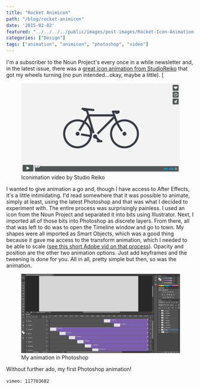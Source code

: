 ```yaml
---
title: "Rocket Animicon"
path: "/blog/rocket-animicon"
date: '2015-02-02'
featured: "../../../../public/images/post-images/Rocket-Icon-Animation.png"
categories: ["Design"]
tags: ["animation", "animicon", "photoshop", "video"]
---
```


I'm a subscriber to the Noun Project's every once in a while newsletter and, in the latest issue, there was a [great icon animation from StudioReiko](https://vimeo.com/96163930 "Iconimation Short || Fiets") that got my wheels turning (no pun intended...okay, maybe a little). [

<figure>
  <img src="../../../../public/images/post-images/Iconimation.png" alt="Animated icon" />
  <figcaption>Iconimation video by Studio Reiko</figcaption>
</figure>

I wanted to give animation a go and, though I have access to After Effects, it's a little intimidating. I'd read somewhere that it was possible to animate, simply at least, using the latest Photoshop and that was what I decided to experiment with. The entire process was surprisingly painless. I used an icon from the Noun Project and separated it into bits using Illustrator. Next, I imported all of those bits into Photoshop as discrete layers. From there, all that was left to do was to open the Timeline window and go to town. My shapes were all imported as Smart Objects, which was a good thing because it gave me access to the transform animation, which I needed to be able to scale ([see this short Adobe vid on that process](http://tv.adobe.com/watch/the-complete-picture-with-julieanne-kost/transforming-layers-over-time-in-photoshop-cs6/ "Transforming Layers Over Time")). Opacity and position are the other two animation options. Just add keyframes and the tweening is done for you. All in all, pretty simple but then, so was the animation.

<figure>
  <img src="../../../../public/images/post-images/PhotoshopAnimation.png" alt="Animating in Photoshop" />
  <figcaption>My animation in Photoshop</figcaption>
</figure>

Without further ado, my first Photoshop animation!

`vimeo: 117703682`
